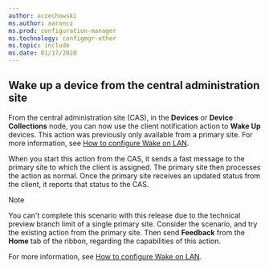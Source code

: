 ```yaml
---
author: aczechowski
ms.author: aaroncz
ms.prod: configuration-manager
ms.technology: configmgr-other
ms.topic: include
ms.date: 01/17/2020
---
```


## <a name="bkmk_wake"></a> Wake up a device from the central administration site

<!--6030715-->

From the central administration site (CAS), in the **Devices** or **Device Collections** node, you can now use the client notification action to **Wake Up** devices. This action was previously only available from a primary site. For more information, see [How to configure Wake on LAN](/configmgr/core/clients/deploy/configure-wake-on-lan#bkmk_wol-1810).

When you start this action from the CAS, it sends a fast message to the primary site to which the client is assigned. The primary site then processes the action as normal. Once the primary site receives an updated status from the client, it reports that status to the CAS.

> [!NOTE]
> You can't complete this scenario with this release due to the technical preview branch limit of a single primary site. Consider the scenario, and try the existing action from the primary site. Then send **Feedback** from the **Home** tab of the ribbon, regarding the capabilities of this action.
>
> For more information, see [How to configure Wake on LAN](/configmgr/core/clients/deploy/configure-wake-on-lan#bkmk_wol-1810).

